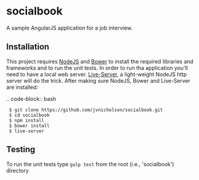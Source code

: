 # socialbook

A sample AngularJS application for a job interview.

## Installation

This project requires [NodeJS](https://nodejs.org/en/) and [Bower](http://bower.io) to install the required libraries and frameworks and to run the unit tests.
In order to run tha application you'll need to have a local web server. [Live-Server](https://www.npmjs.com/package/live-server), a light-weight NodeJS http server
 will do the trick. After making sure NodeJS, Bower and Live-Server are installed:
 
 .. code-block:: bash
 
     $ git clone https://github.com/jvnicholson/socialbook.git
     $ cd socialbook
     $ npm install
     $ bower install
     $ live-server
 
 ## Testing
 
 To run the unit tests type `gulp test` from the root (i.e., 'socialbook') directory